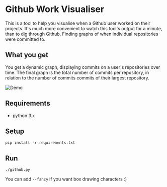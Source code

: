 # Github Work Visualiser

This is a tool to help you visualise when a Github user worked on their projects.
It's much more convenient to watch this tool's output for a minute, than to dig
through Github, Finding graphs of when individual repositories were committed to.

## What you get

You get a dynamic graph, displaying commits on a user's repositories over time.
The final graph is the total number of commits per repository, in relation to
the number of commits commits of their largest repository.

![Demo](http://owenowen.netsoc.ie/github.gif)

## Requirements

* python 3.x

## Setup

```
pip install -r requirements.txt
```

## Run

```
./github.py
```

You can add `--fancy` if you want box drawing characters :)
